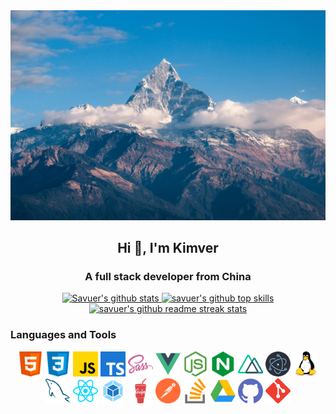 <div align=center>
  <div>
    <img src="./417173.jpeg" />
  </div>
</div>

## <p align="center">Hi 👋, I'm Kimver</p>

### <p align="center"> A full stack developer from China </p>

<p align="center">
	<a href="https://github.com/kimverchan" target="_blank">
		<img src="https://github-readme-stats.vercel.app/api?username=kimverchan&theme=dark&show_icons=true" width="45%" alt="Savuer's github stats"/>
	</a>
	<a href="https://github.com/kimverchan" target="_blank">
		<img src="https://github-readme-stats.vercel.app/api/top-langs/?username=kimverchan&layout=compact&hide=html&theme=dark" width="45%" alt="savuer's github top skills"/>
	</a>
	<a href="https://github.com/kimverchan" target="_blank">
		<img src="https://github-readme-streak-stats.herokuapp.com/?user=kimverchan&theme=highcontrast" width="45%" alt="savuer's github readme streak stats"/>
	</a>
</p>

### Languages and Tools
<p align="center">
	<img src="./images/html.svg" width="40" height="40" alt="html" />
	<img src="./images/css.svg" width="40" height="40" alt="css" />
	<img src="./images/javascript.svg" width="40" height="40" alt="javascript" />
	<img src="./images/typescript.svg" width="40" height="40" alt="typescript" />
	<img src="./images/sass.svg" width="40" height="40" alt="sass" />
	<img src="./images/vuejs.svg" width="40" height="40" alt="vue" />
	<img src="./images/nodejs.svg" width="40" height="40" alt="node" />
	<img src="./images/nginx.svg" width="40" height="40" alt="nginx" />
	<img src="./images/nuxtjs.svg" width="40" height="40" alt="nuxt" />
	<img src="./images/electron.svg" width="40" height="40" alt="electron" />
	<img src="./images/linux.svg" width="40" height="40" alt="linux" />
	<img src="./images/mysql.svg" width="40" height="40" alt="mysql" />
	<img src="./images/reactjs.svg" width="40" height="40" alt="react" />
	<img src="./images/webpack.svg" width="40" height="40" alt="webpack" />
	<img src="./images/gulp.svg" width="40" height="40" alt="gulp" />
	<img src="./images/postman.svg" width="40" height="40" alt="postman" />
	<img src="./images/stack-overflow.svg" width="40" height="40" alt="stack-overflow" />
	<img src="./images/google.svg" width="40" height="40" alt="google" />
	<img src="./images/github.svg" width="40" height="40" alt="github" />
	<img src="./images/git.svg" width="40" height="40" alt="git" />
</p>

<!--
**kimverchan/kimverchan** is a ✨ _special_ ✨ repository because its `README.md` (this file) appears on your GitHub profile.

Here are some ideas to get you started:

- 🔭 I’m currently working on ...
- 🌱 I’m currently learning ...
- 👯 I’m looking to collaborate on ...
- 🤔 I’m looking for help with ...
- 💬 Ask me about ...
- 📫 How to reach me: ...
- 😄 Pronouns: ...
- ⚡ Fun fact: ...
-->
